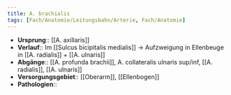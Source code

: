 ```yaml
---
title: A. brachialis
tags: [Fach/Anatomie/Leitungsbahn/Arterie, Fach/Anatomie]
---
```

- **Ursprung**:: [[A. axillaris]]
- **Verlauf**:: Im [[Sulcus bicipitalis medialis]] → Aufzweigung in Ellenbeuge in [[A. radialis]] + [[A. ulnaris]]
- **Abgänge**:: [[A. profunda brachii]], A. collateralis ulnaris sup/inf, [[A. radialis]], [[A. ulnaris]]
- **Versorgungsgebiet**:: [[Oberarm]], [[Ellenbogen]]
- **Pathologien**::